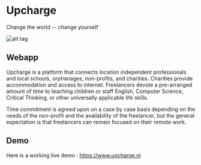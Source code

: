 # Upcharge
Change the world -- change yourself

![alt tag](http://www.upcharge.nl/cover.png "Homepage")

## Webapp
Upcharge is a platform that connects location independent professionals and local schools, 
orphanages, non-profits, and charities. Charities provide accommodation and access to internet. 
Freelancers devote a pre-arranged amount of time to teaching children or staff English, 
Computer Science, Critical Thinking, or other universally applicable life skills.

Time commitment is agreed upon on a case by case basis depending on the needs of the non-profit 
and the availability of the freelancer, but the general expectation is that freelancers can 
remain focused on their remote work.

## Demo
Here is a working live demo :  https://www.upcharge.nl
